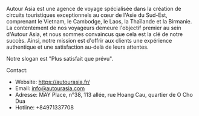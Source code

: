 Autour Asia est une agence de voyage spécialisée dans la création de circuits touristiques exceptionnels au cœur de l'Asie du Sud-Est, comprenant le Vietnam, le Cambodge, le Laos, la Thaïlande et la Birmanie. La contentement de nos voyageurs demeure l'objectif premier au sein d'Autour Asia, et nous sommes convaincus que cela est la clé de notre succès. Ainsi, notre mission est d'offrir aux clients une expérience authentique et une satisfaction au-delà de leurs attentes.
 
Notre slogan est  "Plus satisfait que prévu".

Contact:
- Website: https://autourasia.fr/
- Email: info@autourasia.com
- Adresse: MAY Place, n°38, 113 allée, rue Hoang Cau, quartier de O Cho Dua
- Hotline: +84971337708
